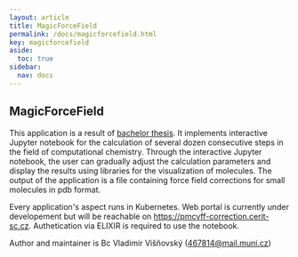 ```yaml
---
layout: article
title: MagicForceField
permalink: /docs/magicforcefield.html
key: magicforcefield
aside:
  toc: true
sidebar:
  nav: docs
---
```


## MagicForceField 

This application is a result of [bachelor thesis](https://is.muni.cz/auth/th/wzga0/). It implements interactive Jupyter notebook for the calculation of several dozen consecutive steps in the field of computational chemistry. Through the interactive Jupyter notebook, the user can gradually adjust the calculation parameters and display the results using libraries for the visualization of molecules. The output of the application is a file containing force field corrections for small molecules in pdb format. 

Every application's aspect runs in Kubernetes. Web portal is currently under developement but will be reachable on https://pmcvff-correction.cerit-sc.cz. Authetication via ELIXIR is required to use the notebook.

Author and maintainer is Bc Vladimír Višňovský (467814@mail.muni.cz)

